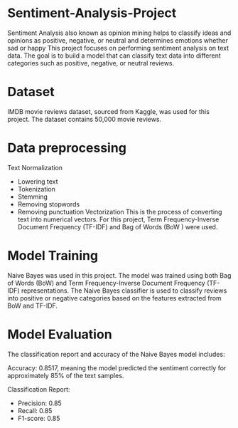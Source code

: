 # Sentiment-Analysis-Project
Sentiment Analysis also known as opinion mining helps to classify ideas and opinions as positive, negative, or neutral and determines emotions whether sad or happy
This project focuses on performing sentiment analysis on text data. The goal is to build a model that can classify text data into different categories such as positive, negative, or neutral reviews.

# Dataset
IMDB movie reviews dataset, sourced from Kaggle, was used for this project. The dataset contains 50,000 movie reviews.

# Data preprocessing 
Text Normalization 
* Lowering text 
* Tokenization 
* Stemming 
* Removing stopwords 
* Removing punctuation
Vectorization
This is the process of converting text into numerical vectors.  For this project, Term Frequency-Inverse Document Frequency (TF-IDF) and Bag of Words (BoW ) were used.

# Model Training
Naive Bayes was used in this project. The model was trained using both Bag of Words (BoW) and Term Frequency-Inverse Document Frequency (TF-IDF) representations. The Naive Bayes classifier is used to classify reviews into positive or negative categories based on the features extracted from BoW and TF-IDF.

# Model Evaluation
The classification report and accuracy of the Naive Bayes model includes:

Accuracy: 0.8517, meaning the model predicted the sentiment correctly for approximately 85% of the text samples.

Classification Report:
* Precision: 0.85
* Recall: 0.85
* F1-score: 0.85


